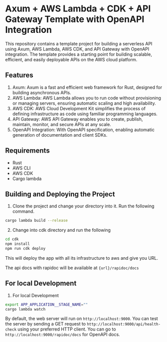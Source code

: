 # Axum + AWS Lambda + CDK + API Gateway Template with OpenAPI Integration

This repository contains a template project for building a serverless API using Axum, AWS Lambda, AWS CDK, and API Gateway with OpenAPI integration. The template provides a starting point for building scalable, efficient, and easily deployable APIs on the AWS cloud platform.

## Features

1. Axum: Axum is a fast and efficient web framework for Rust, designed for building asynchronous APIs.
2. AWS Lambda: AWS Lambda allows you to run code without provisioning or managing servers, ensuring automatic scaling and high availability.
3. AWS CDK: AWS Cloud Development Kit simplifies the process of defining infrastructure as code using familiar programming languages.
4. API Gateway: AWS API Gateway enables you to create, publish, maintain, monitor, and secure APIs at any scale.
5. OpenAPI Integration: With OpenAPI specification, enabling automatic generation of documentation and client SDKs.


## Requirements

- Rust
- AWS CLI
- AWS CDK
- Cargo lambda


## Building and Deploying the Project

1. Clone the project and change your directory into it. Run the following command.

```bash
cargo lambda build --release
```

2. Change into cdk directory and run the following

```bash
cd cdk
npm install
npm run cdk deploy
```
This will deploy the app with all its infrastructure to aws and give you URL. 

The api docs with rapidoc will be available at `{url}/rapidoc/docs`

## For local Development
1. For local Development

```bash
export APP_APPLICATION__STAGE_NAME=""
cargo lambda watch
```

By default, the web server will run on `http://localhost:9000`. You can test the server by sending a GET request to `http://localhost:9000/api/health-check` using your preferred HTTP client.
You can go to `http://localhost:9000/rapidoc/docs` for OpenAPI docs.


